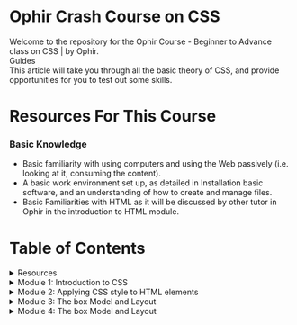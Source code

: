 # **Ophir Crash Course on CSS**
Welcome to the repository for the Ophir Course - Beginner to Advance class on CSS | by Ophir. 
      <br>Guides</br>
This article will take you through all the basic theory of CSS, and provide opportunities for you to test out some skills.
#  **Resources For This Course**
### Basic Knowledge
* 	Basic familiarity with using computers and using the Web passively (i.e. looking at it, consuming the content).
* A basic work environment set up, as detailed in Installation basic software, and an understanding of how to create and manage files.
* Basic Familiarities with HTML as it will be discussed by other tutor in Ophir in the introduction to HTML module.
# **Table of Contents**
<details>
<summary> Resources</summary>
<br>
Guides
<br> Basic Knowledge
</details>
<details>
<summary>Module 1: Introduction to CSS </summary>
<br>
Getting Started with CSS
<br> Understanding Basics CSS Selectors
<br> CSS Properties and Value
</details>
<details>
<summary>Module 2: Applying CSS style to HTML elements </summary>
<br>
CSS External Stylesheet and it's Application
<br> 
<br> CSS Internal Stylesheet and it's Application
<br> CSS Inline Styles and it's Application
<br>Playing with the CSS in this article
</details>
<details>
<summary>Module 3: The box Model and Layout </summary>
<br>
Objectives 
<br> Box MOdel Behaviour
<br> Standard and Alternative box model
<br> Playing with the CSS in this article
<br> Block Model References 
</details>
<details>
<summary>Module 4: The box Model and Layout </summary>
<br>
Objectives 
<br> Box MOdel Behaviour
<br> Standard and Alternative box model
<br> Playing with the CSS in this article
<br> Block Model References 
</details>










